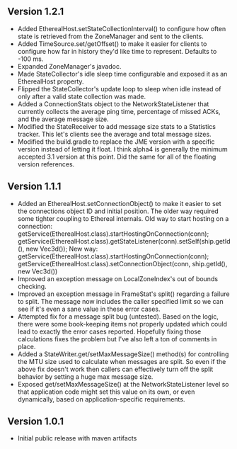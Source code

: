 Version 1.2.1
--------------
* Added EtherealHost.setStateCollectionInterval() to configure how often
    state is retrieved from the ZoneManager and sent to the clients.
* Added TimeSource.set/getOffset() to make it easier for clients to configure
    how far in history they'd like time to represent.  Defaults to -100 ms.
* Expanded ZoneManager's javadoc.
* Made StateCollector's idle sleep time configurable and exposed it as
    an EtherealHost property.
* Flipped the StateCollector's update loop to sleep when idle instead of
    only after a valid state collection was made.
* Added a ConnectionStats object to the NetworkStateListener that currently collects
    the average ping time, percentage of missed ACKs, and the average message size.
* Modified the StateReceiver to add message size stats to a Statistics tracker.  This
    let's clients see the average and total message sizes.
* Modified the build.gradle to replace the JME version with a specific 
    version instead of letting it float.  I think alpha4 is generally
    the minimum accepted 3.1 version at this point. 
    Did the same for all of the floating version references.
    

Version 1.1.1
--------------
* Added an EtherealHost.setConnectionObject() to make it easier
    to set the connections object ID and initial position.  The older
    way required some tighter coupling to Ethereal internals.
    Old way to start hosting on a connection:
        getService(EtherealHost.class).startHostingOnConnection(conn);
        getService(EtherealHost.class).getStateListener(conn).setSelf(ship.getId(), new Vec3d());
    New way:
        getService(EtherealHost.class).startHostingOnConnection(conn);
        getService(EtherealHost.class).setConnectionObject(conn, ship.getId(), new Vec3d())
* Improved an exception message on LocalZoneIndex's out of bounds checking.    
* Improved an exception message in FrameStat's split() regarding a failure to split.  The message
    now includes the caller specified limit so we can see if it's even a sane value in these
    error cases.
* Attempted fix for a message split bug (untested).  Based on the logic, there were some
    book-keeping items not properly updated which could lead to exactly the error cases
    reported.  Hopefully fixing those calculations fixes the problem but I've also left
    a ton of comments in place.
* Added a StateWriter.get/setMaxMessageSize() method(s) for controlling the MTU size used
    to calculate when messages are split.  So even if the above fix doesn't work then callers
    can effectively turn off the split behavior by setting a huge max message size.     
* Exposed get/setMaxMessageSize() at the NetworkStateListener level so that application code
    might set this value on its own, or even dynamically, based on application-specific
    requirements.


Version 1.0.1
--------------
* Initial public release with maven artifacts
